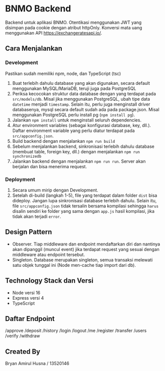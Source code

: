 # BNMO Backend
Backend untuk aplikasi BNMO. Otentikasi menggunakan JWT yang disimpan pada cookie dengan atribut httpOnly. Konversi mata uang menggunakan API https://exchangeratesapi.io/.

## Cara Menjalankan
### Development
Pastikan sudah memiliki npm, node, dan TypeScript (tsc)
1. Buat terlebih dahulu database yang akan digunakan, secara default menggunakan MySQL/MariaDB, teruji juga pada PostgreSQL
2. Periksa kecocokan struktur data database dengan yang terdapat pada `src/models/db`. Misal jika menggunakan PostgreSQL, ubah tipe data `datetime` menjadi `timestamp`. Selain itu, perlu juga menginstall driver databasenya, mysql secara default sudah ada pada package.json. Misal menggunakan PostgreSQL perlu install pg (`npm install pg`).
3. Jalankan `npm install` untuk menginstall seluruh dependencies.
4. Atur environment variables (sebagai konfigurasi database, key, dll.). Daftar environment variable yang perlu diatur terdapat pada `src/appconfig.json`.
5. Build backend dengan menjalankan `npm run build`
6. Sebelum menjalankan backend, sinkronisasi terlebih dahulu database (membuat table, foreign key, dll.) dengan menjalankan `npm run synchronizedb`
7. Jalankan backend dengan menjalankan `npm run run`. Server akan berjalan dan bisa menerima request.

### Deployment
1. Secara umum mirip dengan Development.
2. Setelah di-build (langkah 1-5), file yang terdapat dalam folder `dist` bisa dideploy. Jangan lupa sinkronisasi database terlebih dahulu. Selain itu, file `src/appconfig.json` tidak tersalin bersama kompilasi sehingga `harus` disalin sendiri ke folder yang sama dengan `app.js` hasil kompilasi, jika tidak akan terjadi `error`.

## Design Pattern
- Observer. Tiap middleware dan endpoint mendaftarkan diri dan nantinya akan dipanggil (muncul event) jika terdapat request yang sesuai dengan middleware atau endpoint tersebut.
- Singleton. Database merupakan singleton, semua transaksi melewati satu objek tunggal ini (Node men-cache tiap import dari db).

## Technology Stack dan Versi
- Node versi 16
- Express versi 4
- TypeScript

## Daftar Endpoint
/approve
/deposit
/history
/login
/logout
/me
/register
/transfer
/users
/verify
/withdraw

## Created By
Bryan Amirul Husna / 13520146
